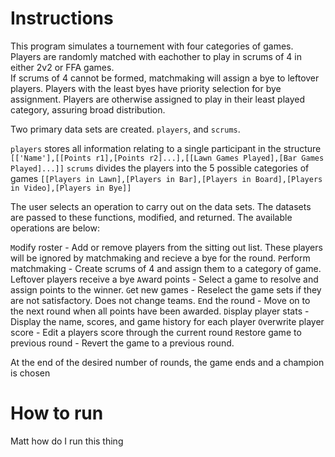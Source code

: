 # Instructions

This program simulates a tournement with four categories of games.  Players are randomly matched with eachother to play in scrums of 4 in either 2v2 or FFA games.  
If scrums of 4 cannot be formed, matchmaking will assign a bye to leftover players.  Players with the least byes have priority selection for bye assignment. Players are
otherwise assigned to play in their least played category, assuring broad distribution.

Two primary data sets are created.  `players`, and `scrums`.  

`players` stores all information relating to a single participant in the structure `[['Name'],[[Points r1],[Points r2]...],[[Lawn Games Played],[Bar Games Played]...]]`
`scrums` divides the players into the 5 possible categories of games `[[Players in Lawn],[Players in Bar],[Players in Board],[Players in Video],[Players in Bye]]`

The user selects an operation to carry out on the data sets.  The datasets are passed to these functions, modified, and returned.  The available operations are below:

`M`odify roster - Add or remove players from the sitting out list.  These players will be ignored by matchmaking and recieve a bye for the round. 
`P`erform matchmaking - Create scrums of 4 and assign them to a category of game.  Leftover players receive a bye
`A`ward points - Select a game to resolve and assign points to the winner.
`G`et new games - Reselect the game sets if they are not satisfactory.  Does not change teams.
`E`nd the round - Move on to the next round when all points have been awarded.
`D`isplay player stats - Display the name, scores, and game history for each player
`O`verwrite player score - Edit a players score through the current round
`R`estore game to previous round - Revert the game to a previous round.

At the end of the desired number of rounds, the game ends and a champion is chosen

# How to run

Matt how do I run this thing
